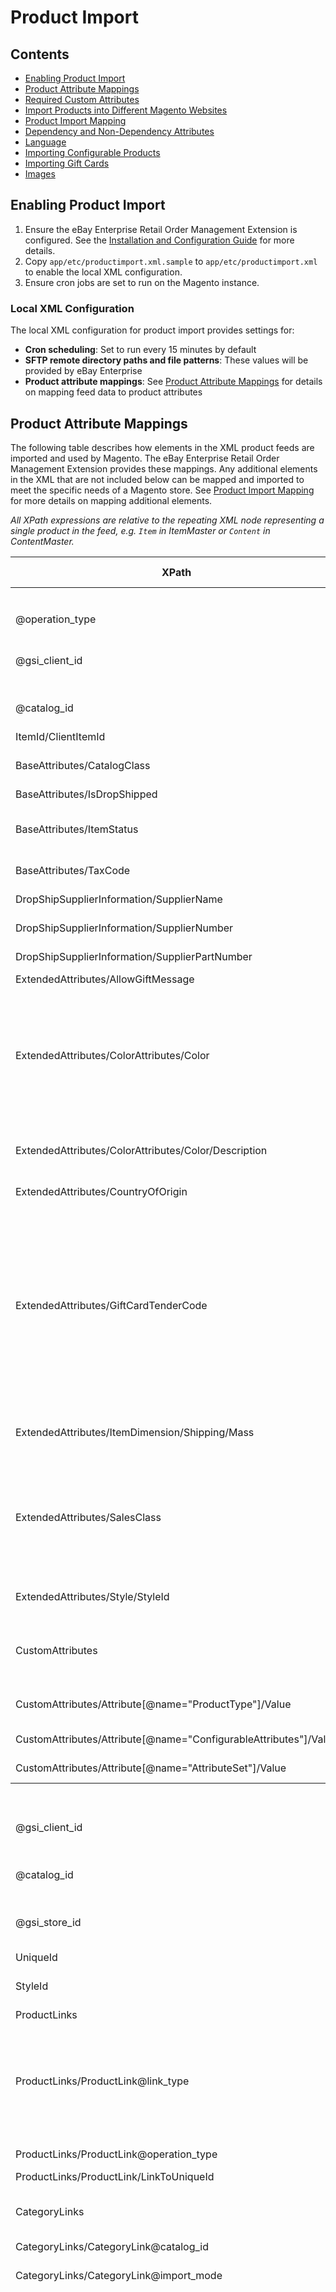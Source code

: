 # Product Import

## Contents

- [Enabling Product Import ](#enabling-product-import)
- [Product Attribute Mappings](#product-attribute-mappings)
- [Required Custom Attributes](#required-custom-attributes)
- [Import Products into Different Magento Websites ](#import-products-into-different-magento-websites)
- [Product Import Mapping](#product-import-mapping)
- [Dependency and Non-Dependency Attributes](#dependency-and-non-dependency-attributes)
- [Language](#language)
- [Importing Configurable Products](#importing-configurable-products)
- [Importing Gift Cards](#importing-gift-cards)
- [Images](#images)

## Enabling Product Import

1. Ensure the eBay Enterprise Retail Order Management Extension is configured. See the [Installation and Configuration Guide](INSTALL.md) for more details.
1. Copy `app/etc/productimport.xml.sample` to `app/etc/productimport.xml` to enable the local XML configuration.
1. Ensure cron jobs are set to run on the Magento instance.

### Local XML Configuration

The local XML configuration for product import provides settings for:

- **Cron scheduling**: Set to run every 15 minutes by default
- **SFTP remote directory paths and file patterns**: These values will be provided by eBay Enterprise
- **Product attribute mappings**: See [Product Attribute Mappings](#product-attribute-mappings) for details on mapping feed data to product attributes

## Product Attribute Mappings

The following table describes how elements in the XML product feeds are imported and used by Magento. The eBay Enterprise Retail Order Management Extension provides these mappings. Any additional elements in the XML that are not included below can be mapped and imported to meet the specific needs of a Magento store. See [Product Import Mapping](#product-import-mapping) for more details on mapping additional elements.

*All XPath expressions are relative to the repeating XML node representing a single product in the feed, e.g. `Item` in ItemMaster or `Content` in ContentMaster.*

<table>
	<thead>
		<tr>
			<th>XPath</th>
			<th>Description</th>
			<th>Lang Support</th>
		</tr>
	</thead>
	<tbody>
		<tr>
			<th colspan="3">ItemMaster</th>
		</tr>
		<tr>
			<td>@operation_type</td>
			<td>One of <code>Add</code> or <code>Change</code>. When importing into Magento, both operation types will either add a new product or update an existing product.</td>
			<td>No</td>
		</tr>
		<tr>
			<td>@gsi_client_id</td>
			<td>Client ID provided by eBay Enterprise and configured for the website. Products will only be imported to websites with a matching Client ID. See <a href="#import-products-into-different-magento-websites">Import Products into Different Magento Websites</a> for more details on matching products to websites.</td>
			<td>No</td>
		</tr>
		<tr>
			<td>@catalog_id</td>
			<td>Catalog ID provided by eBay Enterprise and configured for the Magento instance. Only items with a Catalog ID matching the value configured in for the Magento instance will be imported. </td>
			<td>No</td>
		</tr>
		<tr>
			<td>ItemId/ClientItemId</td>
			<td>SKU of the product in Magento.</td>
			<td>No</td>
		</tr>
		<tr>
			<td>BaseAttributes/CatalogClass</td>
			<td>Controls the "Visibility" of the product. Values of <code>regular</code> and <code>always</code> result in products with a visibility of "Catalog, Search". A values of <code>nosale</code> will be given a visibility of "Not Visible Individually."</td>
			<td>No</td>
		</tr>
		<tr>
			<td>BaseAttributes/IsDropShipped</td>
			<td>Provides the <a href="#attributes-provided-by-the-ebay-enterprise-retail-order-management-extension">"Drop Shipped"</a> product attribute.</td>
			<td>No</td>
		</tr>
		<tr>
			<td>BaseAttributes/ItemStatus</td>
			<td>Sets the "Status" of the item. May be one of: <code>Active</code>, <code>Discontinued</code>, or <code>Inactive</code>. A Value of <code>Active</code> will result in a product that is "Enabled" in Magento. Both <code>Discontinued</code> and <code>Inactive</code> will result in a product that is "Disabled" in Magento.</td>
			<td>No</td>
		</tr>
		<tr>
			<td>BaseAttributes/TaxCode</td>
			<td>Provides the <a href="#attributes-provided-by-the-ebay-enterprise-retail-order-management-extension">"Tax Code"</a> product attribute used in the tax duty request. Note that this is separate from the "Tax Class" in Magento.</td>
			<td>No</td>
		</tr>
		<tr>
			<td>DropShipSupplierInformation/SupplierName</td>
			<td>Provides the <a href="#attributes-provided-by-the-ebay-enterprise-retail-order-management-extension">"Drop Ship Supplier Name"</a> product attribute. This value is only needed when the item is being fulfilled by a drop ship supplier.</td>
			<td>No</td>
		</tr>
		<tr>
			<td>DropShipSupplierInformation/SupplierNumber</td>
			<td>Provides the <a href="#attributes-provided-by-the-ebay-enterprise-retail-order-management-extension">"Drop Ship Supplier Number"</a> product attribute. This value is only needed when the item is being fulfilled by a drop ship supplier.</td>
			<td>No</td>
		</tr>
		<tr>
			<td>DropShipSupplierInformation/SupplierPartNumber</td>
			<td>Provides the <a href="#attributes-provided-by-the-ebay-enterprise-retail-order-management-extension">"Drop Ship Supplier Part Number"</a> product attribute. This value is only needed when the item is being fulfilled by a drop ship supplier.</td>
			<td>No</td>
		</tr>
		<tr>
			<td>ExtendedAttributes/AllowGiftMessage</td>
			<td>Sets the "Allow Message" attribute for gift cards.</td>
			<td>No</td>
		</tr>
		<tr>
			<td>ExtendedAttributes/ColorAttributes/Color</td>
			<td>
Used to specify the "Color" attribute of the product.
Consists of at least 2 child nodes:
<ul>
<li>A color "Code", a unique value used to identify the color. This will be used as the admin label for the color option. When colors are being imported, if a color option with an admin label matching the code already exists, that color option will be reused for the product. When a new "Code" is encountered, a new option will be created for the color.
</li>
<li>One or more "Description" nodes, each with an "xml:lang" attribute. The description is used for to all stores that use the language specified.
</li></td>
			<td>No</td>
		</tr>
		<tr>
			<td>ExtendedAttributes/ColorAttributes/Color/Description</td>
			<td>The localized name of the color. This value will be used as the store view specific label for color option and will be applied to any store views that are configured with a eBay Enterprise Retail Order Management Store Language Code matching the <code>xml:lang</code> attribute of this node.</td>
			<td>Yes</td>
		</tr>
		<tr>
			<td>ExtendedAttributes/CountryOfOrigin</td>
			<td>Specifies the "Country of Manufacture" product attribute. This value should be the two character ISO 3166 country code.</td>
			<td>No</td>
		</tr>
		<tr>
			<td>ExtendedAttributes/GiftCardTenderCode</td>
			<td>
				Specifies the type of gift card. Within Magento, this value specifies the gift card's "Card Type" attribute. The following mapping between feed values and Magento types is used:
				<table>
					<thead>
						<tr>
							<th>Feed Value</th>
							<th>Magento Type</th>
						</tr>
					</thead>
					<tbody>
						<tr><td>SD</td><td>virtual</td></tr>
						<tr><td>SP</td><td>physical</td></tr>
						<tr><td>ST</td><td>combined</td></tr>
						<tr><td>SV</td><td>virtual</td></tr>
						<tr><td>SX</td><td>combined</td></tr>
					</tbody>
				</table>
				This mapping can be customized by changing the <code>config/default/eb2ccore/feed/gift_card_tender_code</code> values in the <code>app/etc/rom.xml</code> file for the Magento store.
			</td>
			<td>No</td>
		</tr>
		<tr>
			<td>ExtendedAttributes/ItemDimension/Shipping/Mass</td>
			<td>The "Weight" product attribute uses the value of the <code>Weight</code> child node. The <code>unit_of_measure</code> attribute on the <code>Mass</code> node must be present and set to either <code>lbs</code> or <code>kg</code>. The <code>unit_of_measure</code> attribute value is not used for Magento but is required for other eBay Enterprise Retail Order Management systems.</td>
			<td>No</td>
		</tr>
		<tr>
			<td>ExtendedAttributes/SalesClass</td>
			<td>
				Specifies the "Manage Stock" inventory setting for the product. The following mapping between valid sales classes and Magento "Managed Stock" settings.
				<table>
					<thead>
						<tr><th>Feed Value</th><th>Managed Stock Setting</th></tr>
					</thead>
					<tbody>
						<tr><td>stock</td><td>Yes</td></tr>
						<tr><td>advanceOrderOpen</td><td>No</td></tr>
						<tr><td>advanceOrderLimited</td><td>Yes</td></tr>
					</tbody>
				</table>
			</td>
			<td>No</td>
		</tr>
		<tr>
			<td>ExtendedAttributes/Style/StyleId</td>
			<td>This value sets the <a href="#attributes-provided-by-the-ebay-enterprise-retail-order-management-extension">"Style ID"</a> product attribute. This attribute is used to related a simple product to a parent configurable product. The Style ID of the used simple product should match the SKU of the parent configurable product.</td>
			<td>No</td>
		</tr>
		<tr>
			<td>CustomAttributes</td>
			<td>Additional key/value pairs that may be included in the feed. While there is no mapping provided to import these values into Magento it may be necessary to include these in the feeds to provide additional values that are not already implemented in the feed. If these values are to be imported into Magento, <a href="#product-import-mapping">additional product mappings will need to be added</a>.</td>
			<td>Yes</td>
		</tr>
		<tr>
			<td>CustomAttributes/Attribute[@name="ProductType"]/Value</td>
			<td>The Magento product type. Possible values include <code>bundle</code>, <code>configurable</code>, <code>downloadable</code>, <code>giftcard</code>, <code>grouped</code>, <code>simple</code> and <code>virtual</code>, but only <code>configurable</code>, <code>downloadable</code>, <code>simple</code> and <code>virtual</code> are supported.</td>
			<td>No</td>
		</tr>
		<tr>
			<td>CustomAttributes/Attribute[@name="ConfigurableAttributes"]/Value</td>
			<td>A comma-separated list of attributes on which the product can be configured. Required for any product having a ProductType of <code>Configurable</code>.</td>
			<td>No</td>
		</tr>
		<tr>
			<td>CustomAttributes/Attribute[@name="AttributeSet"]/Value</td>
			<td>Specifies the product attribute set to apply to to product. Should exactly match the name of the attribute set in Magento.</td>
			<td>No</td>
		</tr>
		<tr>
			<th colspan="3">ContentMaster</th>
		</tr>
		<tr>
			<td>@gsi_client_id</td>
			<td>Client ID provided by eBay Enterprise and configured for the website. Products will only be imported to websites with a matching Client ID. See <a href="#import-products-into-different-magento-websites">Import Products into Different Magento Websites</a> for more details on matching products to websites.</td>
			<td>No</td>
		</tr>
		<tr>
			<td>@catalog_id</td>
			<td>Catalog ID provided by eBay Enterprise and configured for the Magento instance. Only items with a Catalog ID matching the value configured in for the Magento instance will be imported. </td>
			<td>No</td>
		</tr>
		<tr>
			<td>@gsi_store_id</td>
			<td>Store ID provided by eBay Enterprise and configured for website. Product data will only be imported to websites with a matching Store ID. See <a href="#import-products-into-different-magento-websites">Import Products into Different Magento Websites</a> for more details on matching products to websites.</td>
			<td>No</td>
		</tr>
		<tr>
			<td>UniqueId</td>
			<td>The product SKU.</td>
			<td>No</td>
		</tr>
		<tr>
			<td>StyleId</td>
			<td>This value sets the <a href="#attributes-provided-by-the-ebay-enterprise-retail-order-management-extension">"Style ID"</a> product attribute. This attribute is used to related a simple product to a parent configurable product. The Style ID of the used simple product should match the SKU of the parent configurable product.</td>
			<td>No</td>
		</tr>
		<tr>
			<td>ProductLinks</td>
			<td>Encapsulates related, up-sell and cross-sell product links.</td>
			<td>No</td>
		</tr>
		<tr>
			<td>ProductLinks/ProductLink@link_type</td>
			<td>
				Specifies the type of link to create. The following link types will be imported by Magento:
				<table>
					<thead>
						<tr><th>Feed Value</th><th>Managed Product Link Type</th></tr>
					</thead>
					<tbody>
						<tr><td>ES_Accessory</td><td>Related</td></tr>
						<tr><td>ES_CrossSelling</td><td>Cross-Sell</td></tr>
						<tr><td>ES_UpSelling</td><td>Up-Sell</td></tr>
					</tbody>
				</table>
			</td>
			<td>No</td>
		</tr>
		<tr>
			<td>ProductLinks/ProductLink@operation_type</td>
			<td>Specify what to do with the product link. May be <code>Add</code> to create new links or <code>Delete</code> to remove an existing link.</td>
			<td>No</td>
		</tr>
		<tr>
			<td>ProductLinks/ProductLink/LinkToUniqueId</td>
			<td>SKU of the product to create the link to.</td>
			<td>No</td>
		</tr>
		<tr>
			<td>CategoryLinks</td>
			<td>Encapsulates data used to link products to categories in Magento. Any category links present in the feeds will always replace any existing category links for the product. Links will only be created to categories that already exist within the Magento instance.</td>
			<td>No</td>
		</tr>
		<tr>
			<td>CategoryLinks/CategoryLink@catalog_id</td>
			<td>Should match the Catalog ID configured for the Magento instance.</td>
			<td>No</td>
		</tr>
		<tr>
			<td>CategoryLinks/CategoryLink@import_mode</td>
			<td>Specifies how the links should be handled. Links with an <code>operation_type</code> of "Delete" will not be imported. All other category links will be imported and replace any existing category links.</td>
			<td>No</td>
		</tr>
		<tr>
			<td>CategoryLinks/CategoryLink/Name</td>
			<td>
				<p>Specifies a category hierarchy indicating a category the product should be placed in. The each category should be delimited by a dash (<code>-</code>). The product will only be added to the last category specified by the hierarchy. The first category in each path must be a Root Category.</p>

				<p>For example, the following category links XML:

				<pre>
&lt;CategoryLinks&gt;
	&lt;CategoryLink import_mode="Update"&gt;
		&lt;Name&gt;Store Root-Women&lt;/Name&gt;
	&lt;/CategoryLink&gt;
	&lt;CategoryLink import_mode="Update"&gt;
		&lt;Name&gt;Store Root-Women-Shoes-Boots&lt;/Name&gt;
	&lt;/CategoryLink&gt;
&lt;/CategoryLinks&gt;
				</pre>

				will result in the product being linked to the "Women" and "Boots" categories but not the "Store Root" or "Shoes" category.</p>
			</td>
			<td>No</td>
		</tr>
		<tr>
			<td>BaseAttributes/Title</td>
			<td>The "Name" product attribute.</td>
			<td>Yes</td>
		</tr>
		<tr>
			<td>ExtendedAttributes/ColorAttributes/Color/Code</td>
			<td>Used to specify the "Color" attribute of the product. The color "Code" should be a unique value used to identify the color and will be used as the admin label for the color option. When colors are being imported, if a color option with an admin label matching the code already exists, that color option will be reused for the product. When a new "code" is encountered, a new option will be created for the color.</td>
			<td>No</td>
		</tr>
		<tr>
			<td>ExtendedAttributes/ColorAttributes/Color/Description</td>
			<td>The localized name of the color. This value will be used as the store view specific label for color option and will be applied to any store views that are configured with a eBay Enterprise Retail Order Management Store Language Code matching the <code>xml:lang</code> attribute of this node.</td>
			<td>Yes</td>
		</tr>
		<tr>
			<td>ExtendedAttributes/LongDescription</td>
			<td>The "Description" product attribute.</td>
			<td>Yes</td>
		</tr>
		<tr>
			<td>ExtendedAttributes/ShortDescription</td>
			<td>The "Short Description" product attribute.</td>
			<td>Yes</td>
		</tr>
		<tr>
			<td>CustomAttributes</td>
			<td>Additional key/value pairs that may be included in the feed. While there is no mapping provided to import these values into Magento it may be necessary to include these in the feeds to provide additional values that are not already implemented in the feed. If these values are to be imported into Magento, <a href="#product-import-mapping">additional product mappings will need to be added</a>.</td>
			<td>Yes</td>
		</tr>
		<tr>
			<td>CustomAttributes/Attribute[@name="ProductType"]/Value</td>
			<td>The Magento product type. Possible values include <code>bundle</code>, <code>configurable</code>, <code>downloadable</code>, <code>giftcard</code>, <code>grouped</code>, <code>simple</code> and <code>virtual</code>, but only <code>configurable</code>, <code>downloadable</code>, <code>simple</code> and <code>virtual</code> are supported.</td>
			<td>No</td>
		</tr>
		<tr>
			<td>CustomAttributes/Attribute[@name="ConfigurableAttributes"]/Value</td>
			<td>A comma-separated list of attributes on which the product can be configured. Required for any product having a ProductType of <code>Configurable</code>.</td>
			<td>No</td>
		</tr>
		<tr>
			<td>CustomAttributes/Attribute[@name="AttributeSet"]/Value</td>
			<td>Specifies the product attribute set to apply to to product. Should exactly match the name of the attribute set in Magento.</td>
			<td>No</td>
		</tr>
		<tr>
			<th colspan="3">Prices</th>
		</tr>
		<tr>
			<td>@gsi_store_id</td>
			<td>Store ID provided by eBay Enterprise and configured for the Magento website. Products will only be imported to websites with a matching Store ID. See <a href="#import-products-into-different-magento-websites">Import Products into Different Magento Websites</a> for more details on matching products to websites.</td>
			<td>No</td>
		</tr>
		<tr>
			<td>@gsi_client_id</td>
			<td>Client ID provided by eBay Enterprise and configured for the website. Products will only be imported to websites with a matching Client ID. See <a href="#import-products-into-different-magento-websites">Import Products into Different Magento Websites</a> for more details on matching products to websites.</td>
			<td>No</td>
		</tr>
		<tr>
			<td>@catalog_id</td>
			<td>Catalog ID provided by eBay Enterprise and configured for the Magento instance. Only items with a Catalog ID matching the value configured in for the Magento instance will be imported. </td>
			<td>No</td>
		</tr>
		<tr>
			<td>ClientItemId</td>
			<td>The product SKU.</td>
			<td>No</td>
		</tr>
		<tr>
			<td>Event</td>
			<td>Any new price events for a product in a feed will replace any existing product pricing data for the product "Price," "Special Price," "Special Price From Date," and "Special Price To Date."</td>
			<td></td>
		<tr>
			<td>Event/Price</td>
			<td>When an `Event/AlternatePrice1` value is not included for the product, this will be used as the "Price" product attribute and will be the price of the product on the site. When an `Event/AlternatePrice1` is included for the product, this will be used as the "Special Price" product attribute and will be the sale price of the product while the special price is available.</td>
			<td>No</td>
		</tr>
		<tr>
			<td>Event/MSRP</td>
			<td>The "MSPR" of the product.</td>
			<td>No</td>
		</tr>
		<tr>
			<td>Event/AlternatePrice1</td>
			<td>When present, this will be used as the "Price" product attribute. Due to handling of the `Event/Price` element, this will result in this value being used as the "WAS" price while the special price is available.</td>
			<td>No</td>
		</tr>
		<tr>
			<td>Event/StartDate</td>
			<td>The "Special Price From Date" of the product. While this value is a full date time in the feed, only the date will be used whithin Magento.</td>
			<td>No</td>
		</tr>
		<tr>
			<td>Event/EndDate</td>
			<td>The "Special Price To Date" of the product. While this value is a full date time in the feed, only the date will be used within Magento.</td>
			<td>No</td>
		</tr>
		<tr>
			<th colspan="3">iShip</th>
		</tr>
		<tr>
			<td>@operation_type</td>
			<td>One of <code>Add</code> or <code>Change</code>. When importing into Magento, both operation types will either add a new product or update an existing product.</td>
			<td>No</td>
		</tr>
		<tr>
			<td>@gsi_client_id</td>
			<td>Client ID provided by eBay Enterprise and configured for the website. Products will only be imported to websites with a matching Client ID. See <a href="#import-products-into-different-magento-websites">Import Products into Different Magento Websites</a> for more details on matching products to websites.</td>
			<td>No</td>
		</tr>
		<tr>
			<td>@catalog_id</td>
			<td>Catalog ID provided by eBay Enterprise and configured for the Magento instance. Only items with a Catalog ID matching the value configured in for the Magento instance will be imported. </td>
			<td>No</td>
		</tr>
		<tr>
			<td>ItemId</td>
			<td>The product SKU.</td>
			<td></td>
		</tr>
		<tr>
			<td>ExtendedAttributes/CountryOfOrigin</td>
			<td>Specifies the "Country of Manufacture" product attribute. This value should be the two character ISO 3166 country code.</td>
			<td>No</td>
		</tr>
		<tr>
			<td>HTSCodes</td>
			<td>List of HTS Codes applicable to the product for international tax and duties. All HTS Codes for a product are stored in the <a href="#attributes-provided-by-the-ebay-enterprise-retail-order-management-extension">"HTS Codes"</a> product attribute.</td>
			<td>No</td>
		</tr>
	</tbody>
</table>

## Required Custom Attributes

The following custom attributes are not part of any eBay Enterprise Retail Order Management schema, but must be set for Magento to properly handle a feed.

<dl>
	<dt>ProductType</dt><dd>The Magento product <code>type</code>. Possible values include <code>bundle</code>, <code>configurable</code>, <code>downloadable</code>, <code>giftcard</code>, <code>grouped</code>, <code>simple</code> and <code>virtual</code>, but only <code>configurable</code>, <code>downloadable</code>, <code>simple</code>, <code>giftcard</code> and <code>virtual</code> are supported</dd>
	<dt>ConfigurableAttributes</dt><dd>A comma-separated list of attributes on which the product can be configured. Required for any product having a <code>ProductType</code> of `configurable`</dd>
	<dt>AttributeSet</dt><dd>Used along with the <code>operation_type</code> of the <code>AttributeSet</code> custom attribute to update the attribute set for the product.</dd>
</dl>

These values should be included in the set of `CustomAttributes` for a product as such:

```xml
<Item>
	…
	<CustomAttributes>
		<Attribute name="ProductType">
			<Value>configurable</Value>
		</Attribute>
		<Attribute name="ConfigurableAttributes">
			<Value>color,size</Value>
		</Attribute>
		<Attribute name="AttributeSet">
			<Value>Shoes</Value>
		</Attribute>
		…
	</CustomAttributes>
	…
</Item>
```

## Import Products into Different Magento Websites

The combination of incoming catalog_id, gsi_client_id and gsi_store_id are mapped to Magento Websites.

Product import first gathers all the websites for the Magento Instance, and then for each Magento Website, extracts relevant information from each of the feed files according to these rules:

* The ‘catalog_id’, if present, must match the Magento website’s Catalog ID configuration. All Magento websites for an instance use the same Catalog ID, this effectively filters out any items that have a Catalog ID, and that Catalog ID does not match the Magento website.
* The ‘client_id’, if present, must match the Magento website’s Client ID configuration.
* The ’store_id’, if present, must match the Magento website’s Store ID configuration.

It is important to note that the absence of an an attribute in the incoming feed effectively acts as a wildcard.

Consider a Magento installation with 2 websites, configured with the same Client ID but different Store IDs. An incoming feed that specifies only the client_id will be assigned to **both** websites.

An incoming feed node specifying **none** of the these attributes will be assigned to **all** websites.

## Product Import Mapping

The mappings themselves are all defined in config XML in a manner similar to how Magento config already defines event observers:

```xml
<eb2cproduct_feed_attribute_mappings>
	<mage_attribute_code> <!-- The attribute code for this attribute in Magento -->
		<class>eb2cproduct/map</class> <!-- Magento object factory string -->
		<type>(disabled|model|helper|singleton)</type> <!-- Type of object factory to use -->
		<method>takeAction</method> <!-- Any public method -->
		<xpath>Relative/Path/To/Node</xpath> <!-- Relative to the current item or content node -->
	</mage_attribute_code>
	...
</eb2cproduct_feed_attribute_mappings>
```

The method mapped by the configuration will be invoked with the XML node list matched by the XPath and a loaded product instance of the product being imported. The methods should return the value to be set to the product attribute matching the attribute code the mapping is for. See `EbayEnterprise_Eb2cProduct_Helper_Map` for additional details on product mapping methods.

The XPath expressions are evaluated relative the the XML node representing a single product in the feed. For example, the `Item` node in the ItemMaster or `Content` node in the ContentMaster.

Predefined mappings can be found in `app/code/community/EbayEnterprise/Eb2cProduct/etc/config.xml` and `app/etc/local/productimport.xml.sample` at `config/default/eb2cproduct/feed_attribute_mappings`. See [Dependency and Non-Dependency Attributes](#dependency-and-non-dependency-attributes) for more details regarding the separation of mappings in each file.

### Built-in methods

The following methods are provided by EbayEnterprise_Eb2cProduct_Helper_Map to cover a majority of import scenarios:

- **extractStringValue**: Returns the string value of the first matched XML node.
- **extractBoolValue**: Returns the Bool value of the first matched XML node.
- **extractIntValue**: Returns the Int value of the first matched XML node.
- **extractFloatValue**: Returns the Float value of the first matched XML node.
- **passThrough**: Returns whatever value the method is called with.
- **extractSkuValue**: This method should be used whenever a product SKU is being extracted to ensure the SKU is properly normalized to include the Catalog ID prefix required by eBay Enterprise Retail Order Management.

### Examples

A simple example mapping IsDropShipped from BaseAttributes to the is_drop_shipped Yes/No attribute would look like:

```xml
<is_drop_shipped>
	<class>eb2cproduct/map</class>
	<type>helper</type>
	<method>extractBoolValue</method>
	<xpath>BaseAttributes/IsDropShipped</xpath>
</is_drop_shipped>
```

XPath has a lot of power for finding nodes and even transforming them itself, so much of the work can be done in the XPath expression. For example, a standard custom attribute might look like this:

```xml
<my_custom_attribute>
	<class>eb2cproduct/map</class>
	<type>helper</type>
	<method>extractStingValue</method>
	<xpath>CustomAttributes/Attribute/[@name="my_custom_attribute"]/Value</xpath>
</my_custom_attribute>
```

## Dependency and Non-Dependency Attributes

Mappings for attributes that Magento and/or eBay Enterprise Retail Order Management depend on are defined in the config.xml for Eb2cProduct itself, and should not be overridden. Mappings for other attributes are either unspecified or included in `app/etc/productimport.xml.sample` and may be customized as needed. Any data in the feeds that does not have a mapping will be ignored.

### Attributes Provided by the eBay Enterprise Retail Order Management Extension

The following attributes have are created by the eBay Enterprise Retail Order Management Extension and added to the "Default" attribute set in Magento and should be included in every product attribute set in the Magento instance.

| Attribute Name | Attribute Code | Description |
|----------------|----------------|-------------|
| Size | size | Product size. |
| Style ID | style_id | Relates simple products to configurable products. A simple products Style ID relates to the configurable product's SKU. |
| Is Clean | is_clean | Flag indicating if the product has had all of its product links resolved. |
| Unresolved Product Links | unresolved_product_links | Any related, cross-sell or up-sell product links for the product that have not yet been created, typically due to the target products not existing in Magento yet. |
| HTS Codes | hts_codes | Mapping of tax codes used for calculating international taxes and duties. |
| Tax Code | tax_code | eBay Enterprise assigned tax group. |

### Attributes Directly Affecting the Behavior of eBay Enterprise Retail Order Management

These product attributes are required by the eBay Enterprise Retail Order Management Extension and are mapped in the module level configuration.

- is_clean
- item_type
- sku
- style_id
- tax_code
- unresolved_product_links

### Required by Magento Out-of-the-Box

These product attributes are required for out-of-the-box Magento stores. Mappings for these product attributes are provided in the module level configuration.

- name
- description
- short_description
- sku
- price
- weight
- status
- visibility
- tax_class_id
- price_view
- allow_open_amount
- type_id

## Language

In eBay Enterprise Retail Order Management terms, some attribute values can vary on language. In Magento terms this means we distribute the different values for these nodes across different stores, if such stores exist. (For these purposes we do not distinguish between a "store" and a "store view".)

The mapping framework used to extract data from feeds will ensure that values with a specific language code will be properly imported into the correct stores. The mapped callbacks will typically not need to specifically handle translations.

### Where to Find Language in the Feeds

eBay Enterprise Retail Order Management feeds denote language according to one of two possible structures, either:

```xml
<CustomAttributes>
	<Attribute name="some_attribute" xml:lang="bcp-47-language-code">
		<Value>The localized value</Value>
	</Attribute>
</CustomAttribute>
```

or

```xml
<BaseOrExtendedAttributes>
	<SomeAttribute xml:lang="bcp-47-language-code">The localized value</SomeAttribute>
</BaseOrExtendedAttributes>
```

If an attribute node exists without an `xml:lang` attribute, that value will be set as the default value for the product attribute. (In other words, the value will be set for the product attribute at the default scope level.)

### Language-Specific Attribute Values

Once you have acquired an attribute node with a language, apply the value to all stores that have that language. For example, assume you have a Magento instance set up the following way:

| Scope               | Language      |
| ------------------- | ------------- |
| Default             | "en-us"       |
| Website1            | "use default" |
| Website1:Storeview1 | "use default" |
| Website1:Storeview2 | "fr-ca"       |
| Website2            | "de-de"       |
| Website2:Storeview3 | "it-it"       |
| Website2:Storeview4 | "en-us"       |
| Website2:Storeview5 | "use website" |
| Website2:Storeview6 | "zh-cn"       |

And assuming this configuration:

```xml
<feed_attribute_mappings>
	<name>
		<class>eb2cproduct/map</class>
		<type>helper</type>
		<method>extractStringValue</method>
		<xpath>BaseAttributes/Title</xpath>
	</name>
	...
</feed_attribute_mappings>
```

With the following feed fragment to import (in the context of the "pickle" product, for sake of simplicity):

```xml
<BaseAttributes>
	…
	<Title xml:lang="en-us">Dill Pickle</Title>
	<Title xml:lang="it-it">sottaceto</Title>
	<Title xml:lang="he-il">דיל פיקל</Title>
	<Title xml:lang="de-de">Dillgurke</Title>
	<Title xml:lang="zh-cn">泡菜</Title>
	…
</BaseAttributes>
```

The data import would have this result.

| Scope               | Language      | Product name  | Notes         |
| ------------------- | ------------- | ------------- | ------------- |
| Default             | "en-us"       | Dill Pickle   | Default value |
| Website1            | "use default" |               |               |
| Website1:Storeview1 | "use default" |               |               |
| Website1:Storeview2 | "fr-ca"       |               | No data for this language is provided so the default value will be used |
| Website2            | "de-de"       |               | Product data is never set at the website leve |
| Website2:Storeview3 | "it-it"       | sottaceto     |               |
| Website2:Storeview4 | "en-us"       |               | Falls back to the default value as the languages match an no translated data is set in an intermediate scope |
| Website2:Storeview5 | "use website" | Dillgurke     | Language config is set at website level but actual product data is saved at the store view |
| Website2:Storeview6 | "zh-cn"       | 泡菜           |               |

Scopes with values have data set in that scope. Empty "Product name" fields fall back through parent scopes.

#### Scope notes:

1. If the language of a store view is the same as the default language, and the value of an attribute is changes at that upper scope, then any attribute value already set at the inner scope should be removed, and it should be set to fall back as well. This is what happened to Storeview1 and Storeview4.
2. The processor can only apply values at the lowest scope of the attribute itself. Thus, if "name" were a global attribute, only the "en-us" value would be applicable because the language at the default scope is "en-us".

## Importing Configurable Products

When importing configurable products, the product only needs to be included in the ContentMaster feed. The product must include the "ProductType" custom attribute and the "ConfigurableAttributes" custom attribute. The "ProductType" should be `configurable` and "ConfigurableAttributes" should be a comma separated list of product attribute codes the product is configured on.

Simple products are linked to configurable products by matching the Style ID of the simple product to the SKU of the configurable product. Any time new products are imported, the products will be checked for fulfilling either end of a configurable/simple product relationship.

## Importing Gift Cards

Gift cards are specified in the product feeds by setting `giftcard` as the "ProductType" custom attribute.

```xml
…
<Item>
	…
	<CustomAttributes>
		…
		<Attribute name="ProductType">
			<Value>giftcard</Value>
		</Attribute>
		…
	</CustomAttributes>
	…
</Item>
…
```

### Gift Card Attribute Mappings

The following mappings are used to map feed values to Magento gift card attributes:

```xml
<config>
	<default>
		<eb2cproduct>
			<feed_attribute_mappings>
				<giftcard_type>
					<class>eb2cproduct/map_giftcard</class>
					<type>helper</type>
					<method>extractGiftcardTenderValue</method>
					<xpath>ExtendedAttributes/GiftCardTenderCode</xpath>
				</giftcard_type>
				<is_redeemable>
					<class>eb2cproduct/map_giftcard</class>
					<type>helper</type>
					<method>extractIsRedeemable</method>
					<xpath>ExtendedAttributes/GiftCardTenderCode</xpath>
				</is_redeemable>
				<use_config_is_redeemable>
					<class>eb2cproduct/map_giftcard</class>
					<type>helper</type>
					<method>extractIsRedeemable</method>
					<xpath>ExtendedAttributes/GiftCardTenderCode</xpath>
				</use_config_is_redeemable>
				<lifetime>
					<class>eb2cproduct/map_giftcard</class>
					<type>helper</type>
					<method>extractLifetime</method>
					<xpath>ExtendedAttributes/GiftCardTenderCode</xpath>
				</lifetime>
				<allow_message>
					<class>eb2cproduct/map_giftcard</class>
					<type>helper</type>
					<method>extractBoolValue</method>
					<xpath>ExtendedAttributes/AllowGiftMessage</xpath>
				</allow_message>
				<email_template>
					<class>eb2cproduct/map_giftcard</class>
					<type>helper</type>
					<method>extractEmailTemplate</method>
					<xpath>ExtendedAttributes/GiftCardTenderCode</xpath>
				</email_template>
			</feed_attribute_mappings>
		</eb2cproduct>
	</default>
</config>
```

### ItemMaster Feed Requirements

The following date in the product feeds is used to configure gift card products in Magento:

| XPath                                           | Usage |
| CustomAttributes/Attribute[@name="ProductType"] | Specifies the product as being a gift card. |
| ExtendedAttributes/AllowGiftMessage             | Sets whether a gift message may be included with the gift card purchase. This value is optional and will default to use the configuration setting. |
| ExtendedAttributes/GiftCardTenderCode           | Used to match the eBay Enterprise Retail Order Management gift card type to a Magento gift card type. The value provided in the feed *must* be included in the [gift card tender type map](#gift-card-tender-type-map)|

### Gift Card Tender Type Map

eBay Enterprise Retail Order Management gift card tender types are mapped to they types of gift cards available in Magento to create virtual, physical, and combined gift cards. This mapping is located in `app/etc/exchangeplatform.xml`:

```xml
<config>
	<default>
		<eb2ccore>
			<feed>
				<gift_card_tender_code>
					<SD>virtual</SD>
					<SP>physical</SP>
					<ST>combined</ST>
					<SV>virtual</SV>
					<SX>combined</SX>
				</gift_card_tender_code>
			</feed>
		</eb2ccore>
	</default>
</config>
```

This mapping may be modified if needed to associate eBay Enterprise Retail Order Management types to different Magento gift card types.

Any gift cards imported into Magento *must* have a tender code included in the mapping to import successfully.

### Default Attribute Values

The following gift card attributes are not provided in the product feeds and will default to using the values specified by the Magento Gift Card configuration:

- **Lifetime**: Gift Card General Settings > Lifetime (days)
- **Email Template**: Gift Card Email Settings > Gift Card Notification Email Template
- **Is Redeemable**: Gift Card General Settings > Redeemable

## Images

The eBay Enterprise Retail Order Management Extension does not currently support importing images.

Please see [Image Feeds](IMAGE_EXPORT.md) documentation for details on exporting images to eBay Enterprise Retail Order Management. Image export is required when importing products to make images available services such as eBay Enterprise Marketing Solutions Email and marketplace integrations.
